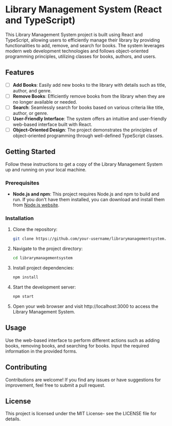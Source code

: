 # Library Management System (React and TypeScript)

This Library Management System project is built using React and TypeScript, allowing users to efficiently manage their library by providing functionalities to add, remove, and search for books. The system leverages modern web development technologies and follows object-oriented programming principles, utilizing classes for books, authors, and users.

## Features
- [ ] **Add Books**: Easily add new books to the library with details such as title, author, and genre.
- [ ] **Remove Books**: Efficiently remove books from the library when they are no longer available or needed.
- [ ] **Search**: Seamlessly search for books based on various criteria like title, author, or genre.
- [ ] **User-Friendly Interface**: The system offers an intuitive and user-friendly web-based interface built with React.
- [ ] **Object-Oriented Design**: The project demonstrates the principles of object-oriented programming through well-defined TypeScript classes.

## Getting Started
Follow these instructions to get a copy of the Library Management System up and running on your local machine.

### Prerequisites
- **Node.js and npm**: This project requires Node.js and npm to build and run. If you don't have them installed, you can download and install them from [Node.js website](https://nodejs.org/).

### Installation
1. Clone the repository:

   ```bash
   git clone https://github.com/your-username/librarymanagementsystem.git

2. Navigate to the project directory:

   ```bash
   cd librarymanagementsystem

3. Install project dependencies:

   ```bash
   npm install

4. Start the development server:

   ```bash
   npm start

5. Open your web browser and visit http://localhost:3000 to access the Library Management System.

## Usage
Use the web-based interface to perform different actions such as adding books, removing books, and searching for books. Input the required information in the provided forms.

## Contributing
Contributions are welcome! If you find any issues or have suggestions for improvement, feel free to submit a pull request.

## License
This project is licensed under the MIT License- see the LICENSE file for details.

